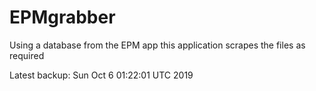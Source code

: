 # EPMgrabber
Using a database from the EPM app this application scrapes the files as required


Latest backup: Sun Oct 6 01:22:01 UTC 2019
